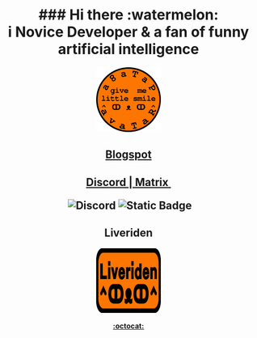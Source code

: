 <div align="center">
<h1>### Hi there :watermelon:<br />i Novice Developer  &amp;  a fan of funny artificial intelligence</h1>
</div>
<div align="center">
<a href="https://github.com/liveriden" title="Liveriden">
<img alt="Liveriden logo - (Если Вы видите этот текст, это значит ссылка неработающая, если у Вас есть свободная минутка :) сообщите об этом  на электронную почту вставив ссылку страницы в письмо или опишите ситуацию.) (If You see this text, it means the link is broken, if You have a free minute :) let know by e-mail by inserting the page link in the letter or describe the situation.)" height="128" src="https://github.com/liveriden/lidev/raw/main/github-assets/image/smile-browser-image.png" width="128" />
</a>
</div>
<div align="center">
<h2>
<a href="https://dewob.blogspot.com/" target="_blank">Blogspot</a>
</h2>
<div align="center">
<h2>
<a href="https://discord.gg/dzM8UDE8Jk" title="Discord">Discord&nbsp;</a>|<a href="https://matrix.to/#/#Liveriden-channel:matrix.org" title="Matrix">&nbsp;Matrix&nbsp;</a>
  
&nbsp;![Discord](https://img.shields.io/discord/419516114842943489?logo=discord)
![Static Badge](https://img.shields.io/github/repo-size/liveriden/liveriden)
</h2>
</div>

<!--
- 👋 Hi, I’m @liveriden
- 👀 I’m interested in ...
- 🌱 I’m currently learning ...
- 💞️ I’m looking to collaborate on ...
- 📫 How to reach me ...


liveriden/liveriden is a ✨ special ✨ repository because its `README.md` (this file) appears on your GitHub profile.
You can click the Preview link to take a look at your changes.
-->
<div align="center">
<h2>Liveriden</h2>
</div>
<div align="center">
<a href="https://github.com/liveriden" title="Liveriden">
<img alt="Liveriden logo - (Если Вы видите этот текст, это значит ссылка неработающая, если у Вас есть свободная минутка :) сообщите об этом  на электронную почту вставив ссылку страницы в письмо или опишите ситуацию.) (If You see this text, it means the link is broken, if You have a free minute :) let know by e-mail by inserting the page link in the letter or describe the situation.)" height="128" src="https://github.com/liveriden/lidev/raw/main/github-assets/image/logo/liveriden-logo.svg" width="128" />
</a>
</div>
<div align="center">

<!-- **[:octocat: Github](https://github.com/)** -->
**[:octocat:](https://github.com/)**

</div>
<!-- liveridenʳ࿕☦ 2024-03-02 -->
